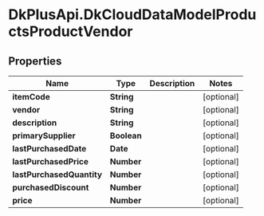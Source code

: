 # DkPlusApi.DkCloudDataModelProductsProductVendor

## Properties
Name | Type | Description | Notes
------------ | ------------- | ------------- | -------------
**itemCode** | **String** |  | [optional] 
**vendor** | **String** |  | [optional] 
**description** | **String** |  | [optional] 
**primarySupplier** | **Boolean** |  | [optional] 
**lastPurchasedDate** | **Date** |  | [optional] 
**lastPurchasedPrice** | **Number** |  | [optional] 
**lastPurchasedQuantity** | **Number** |  | [optional] 
**purchasedDiscount** | **Number** |  | [optional] 
**price** | **Number** |  | [optional] 


